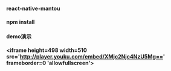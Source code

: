 #### react-native-mantou 

#### npm install

#### demo演示

#### <iframe height=498 width=510 src='http://player.youku.com/embed/XMjc2Njc4NzU5Mg==' frameborder=0 'allowfullscreen'></iframe>
